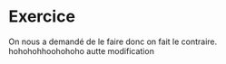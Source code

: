 # Exercice
On nous a demandé de le faire donc on fait le contraire.
hohohohhoohohoho autte modification
